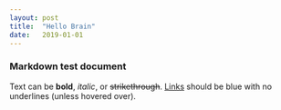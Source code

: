 ```yaml
---
layout: post
title:  "Hello Brain"
date:   2019-01-01
---
```


### Markdown test document

Text can be **bold**, _italic_, or ~~strikethrough~~. [Links](https://github.com) should be blue with no underlines (unless hovered over).
